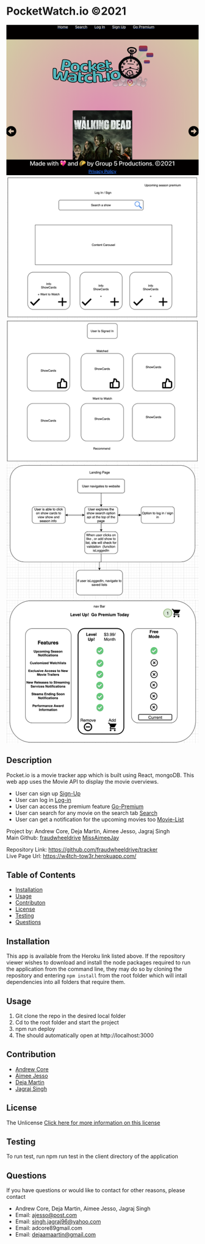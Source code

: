 # PocketWatch.io ©2021 
![img](./client/src/assets/img/screenshot.png)
![img](./client/src/assets/img/wireframe1.png)
![img](./client/src/assets/img/wireframe2.png)
![img](./client/src/assets/img/wireframe3.png)
![img](./client/src/assets/img/wireframe4.png)

## Description
Pocket.io is a movie tracker app which is built using React, mongoDB. This web app uses the Movie API to display the movie overviews.

* User can sign up [Sign-Up](https://w4tch-tow3r.herokuapp.com/SignUp)
* User can log in [Log-in](https://w4tch-tow3r.herokuapp.com/LogIn)
* User can access the premium feature [Go-Premium](https://w4tch-tow3r.herokuapp.com/GoPremium)
* User can search for any movie on the search tab [Search](https://w4tch-tow3r.herokuapp.com/Search)
* User can get a notification for the upcoming movies too [Movie-List](https://w4tch-tow3r.herokuapp.com/MyLists)

Project by: Andrew Core, Deja Martin, Aimee Jesso, Jagraj Singh  
Main Github: 
[fraudwheeldrive](https://github.com/fraudwheeldrive)
[MissAimeeJay](https://github.com/MissAimeeJay)

Repository Link: https://github.com/fraudwheeldrive/tracker  
Live Page Url:  https://w4tch-tow3r.herokuapp.com/


## Table of Contents
* [Installation](#installation)
* [Usage](#usage)
* [Contributon](#credits)
* [License](#license)
* [Testing](#testing)
* [Questions](#questions)

## Installation
This app is available from the Heroku link listed above.  If the repository viewer wishes to download and install the node packages required to run the application from the command line, they may do so by cloning the repository and entering `npm install` from the root folder which will intall dependencies into all folders that require them.

## Usage 
1. Git clone the repo in the desired local folder
2. Cd to the root folder and start the project
3. npm run deploy
4. The should automatically open at http://localhost:3000

## Contribution   
* [Andrew Core]([https://github.com/fraudwheeldrive)
* [Aimee Jesso](https://github.com/MissAimeeJay)
* [Deja Martin](https://github.com/dejagraver)
* [Jagraj Singh](https://github.com/ITJagraj)

## License
The Unlicense
[Click here for more information on this license](https://choosealicense.com/licenses/unlicense)


## Testing
To run test, run npm run test in the client directory of the application

## Questions
If you have questions or would like to contact for other reasons, please contact
* Andrew Core, Deja Martin, Aimee Jesso, Jagraj Singh  
* Email: ajesso@post.com
* Email: singh.jagraj96@yahoo.com
* Email: adcore89gmail.com
* Email: dejaamaartin@gmail.com
